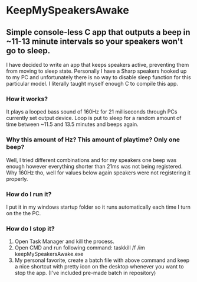 # KeepMySpeakersAwake
## Simple console-less C app that outputs a beep in ~11-13 minute intervals so your speakers won't go to sleep.

I have decided to write an app that keeps speakers active, preventing them from moving to sleep state.
Personally I have a Sharp speakers hooked up to my PC and unfortunately there is no way to disable sleep function for this particular model.
I literally taught myself enough C to compile this app.

### How it works?
It plays a looped bass sound of 160Hz for 21 milliseconds through PCs currently set output device. Loop is put to sleep for a random amount of time between ~11.5 and 13.5 minutes and beeps again.

### Why this amount of Hz? This amount of playtime? Only one beep?
Well, I tried different combinations and for my speakers one beep was enough however everything shorter than 21ms was not being registered. Why 160Hz tho, well for values below again speakers were not registering it properly.

### How do I run it?
I put it in my windows startup folder so it runs automatically each time I turn on the the PC.

### How do I stop it?
1. Open Task Manager and kill the process.
2. Open CMD and run following command: taskkill /f /im keepMySpeakersAwake.exe
3. My personal favorite, create a batch file with above command and keep a nice shortcut with pretty icon on the desktop whenever you want to stop the app. 
   (I've included pre-made batch in repository)
